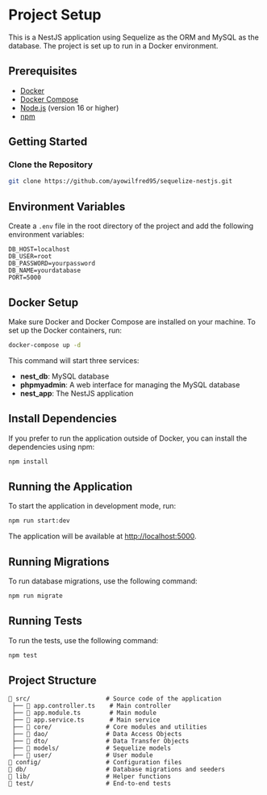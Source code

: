 # Project Setup


This is a NestJS application using Sequelize as the ORM and MySQL as the database. The project is set up to run in a Docker environment.

## Prerequisites

- [Docker](https://www.docker.com/get-started)
- [Docker Compose](https://docs.docker.com/compose/install/)
- [Node.js](https://nodejs.org/) (version 16 or higher)
- [npm](https://www.npmjs.com/get-npm)

## Getting Started

### Clone the Repository

```sh
git clone https://github.com/ayowilfred95/sequelize-nestjs.git

```



## Environment Variables
Create a `.env` file in the root directory of the project and add the following environment variables:

```
DB_HOST=localhost
DB_USER=root
DB_PASSWORD=yourpassword
DB_NAME=yourdatabase
PORT=5000
```

## Docker Setup
Make sure Docker and Docker Compose are installed on your machine. To set up the Docker containers, run:

```sh
docker-compose up -d
```

This command will start three services:
- **nest_db**: MySQL database
- **phpmyadmin**: A web interface for managing the MySQL database
- **nest_app**: The NestJS application

## Install Dependencies
If you prefer to run the application outside of Docker, you can install the dependencies using npm:

```sh
npm install
```

## Running the Application
To start the application in development mode, run:

```sh
npm run start:dev
```

The application will be available at [http://localhost:5000](http://localhost:5000).

## Running Migrations
To run database migrations, use the following command:

```sh
npm run migrate
```

## Running Tests
To run the tests, use the following command:

```sh
npm test
```

## Project Structure
```
📂 src/                     # Source code of the application
 ├── 📄 app.controller.ts    # Main controller
 ├── 📄 app.module.ts        # Main module
 ├── 📄 app.service.ts       # Main service
 ├── 📂 core/               # Core modules and utilities
 ├── 📂 dao/                # Data Access Objects
 ├── 📂 dto/                # Data Transfer Objects
 ├── 📂 models/             # Sequelize models
 ├── 📂 user/               # User module
📂 config/                  # Configuration files
📂 db/                      # Database migrations and seeders
📂 lib/                     # Helper functions
📂 test/                    # End-to-end tests
```


